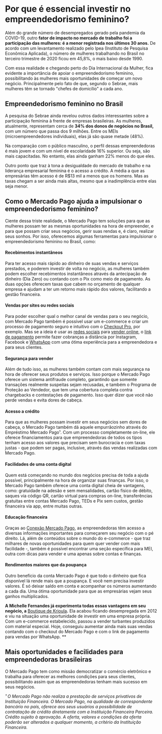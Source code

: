 # Por que é essencial investir no empreendedorismo feminino?

Além do grande número de desempregados gerado pela pandemia da COVID-19, outro **fator de impacto no mercado de trabalho foi a participação das mulheres: é a menor registrada nos últimos 30 anos.** De acordo com um levantamento realizado pelo Ipea (Instituto de Pesquisa Econômica Aplicada), o número de mulheres trabalhando no Brasil no terceiro trimestre de 2020 ficou em 45,8%, o mais baixo desde 1990.

Com essa realidade e chegando perto do Dia Internacional da Mulher, fica evidente a importância de apoiar o empreendedorismo feminino, possibilitando às mulheres mais oportunidades de começar um novo negócio. Principalmente pelo fato de que, segundo o Sebrae, mais mulheres têm se tornado "chefes de domicílio" a cada ano.

## Empreendedorismo feminino no Brasil

A pesquisa do Sebrae ainda revelou outros dados interessantes sobre a participação feminina à frente de empresas brasileiras. As mulheres, atualmente, representam cerca de **34% dos donos de negócios no Brasil,** com um número que passa dos 9 milhões. Entre os MEIs (microempreendedores individuais), elas já são quase metade (48%).

Na comparação com o público masculino, o perfil dessas empreendedoras é mais jovem e com um nível de escolaridade 16% superior. Ou seja, são mais capacitadas. No entanto, elas ainda ganham 22% menos do que eles.

Outro ponto que traz à tona a desigualdade do mercado de trabalho e na liderança empresarial feminina é o acesso a crédito. A média a que as empresárias têm acesso é de R$13 mil a menos que os homens. Mas as taxas chegam a ser ainda mais altas, mesmo que a inadimplência entre elas seja menor.

## 

## Como o Mercado Pago ajuda a impulsionar o empreendedorismo feminino?

Ciente dessa triste realidade, o Mercado Pago tem soluções para que as mulheres possam ter as mesmas oportunidades na hora de empreender, e para que possam criar seus negócios, gerir suas rendas e, é claro, realizar seus sonhos. Por isso, oferecemos algumas ferramentas para impulsionar o empreendedorismo feminino no Brasil, como:

#### Recebimentos instantâneos

Para ter acesso mais rápido ao dinheiro de suas vendas e serviços prestados, e poderem investir de volta no negócio, as mulheres também podem escolher recebimentos instantâneos através da antecipação de dinheiro (Dia Zero) ou contando com o Pix como meio de pagamento. As duas opções oferecem taxas que cabem no orçamento de qualquer empresa e ajudam a ter um retorno mais rápido dos valores, facilitando a gestão financeira.

#### Vendas por sites ou redes sociais

Para poder escolher qual o melhor canal de vendas para o seu negócio, com Mercado Pago também é possível usar um e-commerce e criar um processo de pagamento seguro e intuitivo com o [Checkout Pro](https://conteudo.mercadopago.com.br/o-que-e-o-checkout-mercado-pago), por exemplo. Mas se a ideia é usar as [redes sociais](https://meubolso.mercadopago.com.br/tudo-sobre-vender-online-pelo-whatsapp-e-redes-sociais) para [vender online](https://conteudo.mercadopago.com.br/como-mercado-pago-garante-a-melhor-experiencia-para-que-voce-volte-a-vender-on-line), o [link de pagamento](https://meubolso.mercadopago.com.br/link-de-pagamento-descubra-como-funciona-essa-maneira-de-fazer-cobrancas-a-distancia) permite fazer cobranças a distância por Instagram, Facebook e [WhatsApp](https://meubolso.mercadopago.com.br/como-vender-pelo-whatsapp-em-8-passos) com uma ótima experiência para a empreendedora e para seus clientes.[](https://meubolso.mercadopago.com.br/tudo-sobre-vender-online-pelo-whatsapp-e-redes-sociais)

#### Segurança para vender

Além de tudo isso, as mulheres também contam com mais segurança na hora de oferecer seus produtos e serviços. Isso porque o Mercado Pago oferece um sistema antifraude completo, garantindo que somente transações realmente suspeitas sejam recusadas, e também o Programa de Proteção ao Vendedor, que tem uma cobertura completa contra chargebacks e contestações de pagamento. Isso quer dizer que você não perde vendas e evita dores de cabeça.

#### Acesso a crédito

Para que as mulheres possam investir em seus negócios sem dores de cabeça, o Mercado Pago também dá aquele empurrãozinho através do Empréstimo Mercado Pago¹. Com um processo completamente on-line, ele oferece financiamentos para que empreendedoras de todos os tipos tenham acesso aos valores que precisam sem burocracia e com taxas justas - que podem ser pagas, inclusive, através das vendas realizadas com Mercado Pago.

#### Facilidades de uma conta digital

Quem está começando no mundo dos negócios precisa de toda a ajuda possível, principalmente na hora de organizar suas finanças. Por isso, o Mercado Pago também oferece uma conta digital cheia de vantagens, como: gratuidade na adesão e sem mensalidades, cartão físico de débito, saques via código QR, cartão virtual para compras on-line, transferências gratuitas entre contas Mercado Pago, TEDs e Pix sem custos, gestão financeira via app, entre muitas outras.

#### Educação financeira

Graças ao [Conexão Mercado Pago](https://meubolso.mercadopago.com.br/), as empreendedoras têm acesso a diversas informações importantes para começarem seu negócio com o pé direito. Lá, além de conteúdos sobre o mundo do e-commerce - que traz milhares de novas oportunidades para quem quer vender com mais facilidade -, também é possível encontrar uma seção específica para MEI, outra com dicas para vender e uma apenas sobre contas e finanças.

#### Rendimentos maiores que da poupança

Outro benefício da conta Mercado Pago é que todo o dinheiro que fica disponível lá rende mais que a poupança. E você nem precisa investir valores. É só deixar saldo em conta e acompanhar os números aumentando a cada dia. Uma ótima oportunidade para que as empresárias vejam seus ganhos multiplicados.

**A Michelle Fernandes já experimenta todas essas vantagens em seu negócio, a** [Boutique de Krioula](https://empresas.mercadopago.com.br/conte-sua-historia-boutique-de-krioula-inspiracao-africana-e-determinacao-brasileira)**.** Ela acabou ficando desempregada em 2012 e viu na situação uma oportunidade de investir em uma empresa própria. Com um e-commerce estabelecido, passou a vender turbantes produzidos com material especial. Hoje, conseguiu aumentar ainda mais suas vendas contando com o checkout do Mercado Pago e com o link de pagamento para vendas por WhatsApp.
**

## Mais oportunidades e facilidades para empreendedoras brasileiras

O Mercado Pago tem como missão democratizar o comércio eletrônico e trabalha para oferecer as melhores condições para seus clientes, possibilitando assim que as empreendedoras tenham mais sucesso em seus negócios.

*¹ O Mercado Pago não realiza a prestação de serviços privativos de Instituição Financeira. O Mercado Pago, na qualidade de correspondente bancário no país, oferece aos seus usuários a possibilidade de contratação de crédito diretamente com a Instituição Financeira Parceira. Crédito sujeito à aprovação. A oferta, valores e condições da oferta poderão ser alterados a qualquer momento, a critério da Instituição Financeira.*